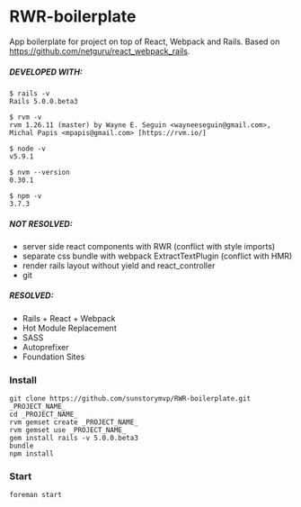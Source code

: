 # RWR-boilerplate

App boilerplate for project on top of React, Webpack and Rails.
Based on https://github.com/netguru/react_webpack_rails.

##### DEVELOPED WITH:

```
$ rails -v
Rails 5.0.0.beta3

$ rvm -v
rvm 1.26.11 (master) by Wayne E. Seguin <wayneeseguin@gmail.com>, Michal Papis <mpapis@gmail.com> [https://rvm.io/]

$ node -v
v5.9.1

$ nvm --version
0.30.1

$ npm -v
3.7.3
```

##### NOT RESOLVED:
* server side react components with RWR (conflict with style imports)
* separate css bundle with webpack ExtractTextPlugin (conflict with HMR)
* render rails layout without yield and react_controller
* git

##### RESOLVED:
* Rails + React + Webpack
* Hot Module Replacement
* SASS
* Autoprefixer
* Foundation Sites

### Install

```
git clone https://github.com/sunstorymvp/RWR-boilerplate.git _PROJECT_NAME_
cd _PROJECT_NAME_
rvm gemset create _PROJECT_NAME_
rvm gemset use _PROJECT_NAME_
gem install rails -v 5.0.0.beta3
bundle
npm install
```
### Start

```
foreman start
```

